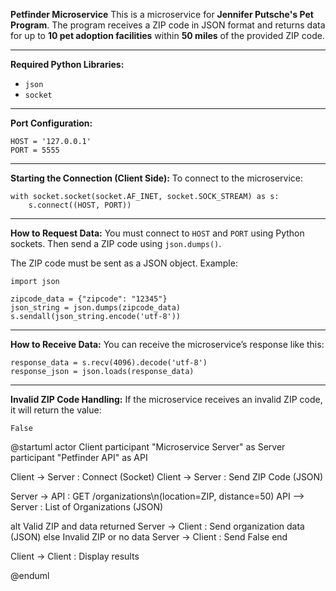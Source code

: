 

**Petfinder Microservice**
This is a microservice for **Jennifer Putsche's Pet Program**.
The program receives a ZIP code in JSON format and returns data for up to **10 pet adoption facilities** within **50 miles** of the provided ZIP code.

---

**Required Python Libraries:**

* `json`
* `socket`

---

**Port Configuration:**

```
HOST = '127.0.0.1'  
PORT = 5555
```

---

**Starting the Connection (Client Side):**
To connect to the microservice:

```
with socket.socket(socket.AF_INET, socket.SOCK_STREAM) as s:  
    s.connect((HOST, PORT))
```

---

**How to Request Data:**
You must connect to `HOST` and `PORT` using Python sockets.
Then send a ZIP code using `json.dumps()`.

The ZIP code must be sent as a JSON object. Example:

```
import json

zipcode_data = {"zipcode": "12345"}  
json_string = json.dumps(zipcode_data)  
s.sendall(json_string.encode('utf-8'))
```

---

**How to Receive Data:**
You can receive the microservice’s response like this:

```
response_data = s.recv(4096).decode('utf-8')  
response_json = json.loads(response_data)
```

---

**Invalid ZIP Code Handling:**
If the microservice receives an invalid ZIP code, it will return the value:

```
False
```

@startuml
actor Client
participant "Microservice Server" as Server
participant "Petfinder API" as API

Client -> Server : Connect (Socket)
Client -> Server : Send ZIP Code (JSON)

Server -> API : GET /organizations\n(location=ZIP, distance=50)
API --> Server : List of Organizations (JSON)

alt Valid ZIP and data returned
    Server -> Client : Send organization data (JSON)
else Invalid ZIP or no data
    Server -> Client : Send False
end

Client -> Client : Display results

@enduml

